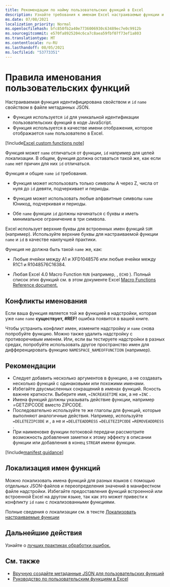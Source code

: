 ```yaml
---
title: Рекомендации по найму пользовательских функций в Excel
description: Узнайте требования к именам Excel настраиваемые функции и избежать распространенных ошибок именования.
ms.date: 07/08/2021
localization_priority: Normal
ms.openlocfilehash: bfc850fb2a40e7736006930c63489ec7e0c9912b
ms.sourcegitcommit: e570fa8925204c6ca7c8aea59fbf07f73ef1a803
ms.translationtype: MT
ms.contentlocale: ru-RU
ms.lasthandoff: 08/05/2021
ms.locfileid: "53773351"
---
```

# <a name="custom-functions-naming-guidelines"></a>Правила именования пользовательских функций

Настраиваемая функция идентифицирована свойством и `id` `name` свойством в файле метаданных JSON.

- Функция используется `id` для уникальной идентификации пользовательских функций в коде JavaScript.
- Функция используется в качестве имени отображения, которое отображается `name` пользователю в Excel.

[!include[Excel custom functions note](../includes/excel-custom-functions-note.md)]

Функция может `name` отличаться от функции, `id` например для целей локализации. В общем, функция должна оставаться такой же, как если `name` нет причин для них `id` отличаться.

Функция и общие `name` `id` требования.

- Функция может использовать только символы A через Z, числа от нуля до `id` девяти, подчеркивает и периоды.

- Функция может использовать любые алфавитные символы `name` Юникод, подчеркивая и периоды.

- Обе `name` функции `id` должны начинаться с буквы и иметь минимальное ограничение в три символа.

Excel использует верхние буквы для встроенных имен функций `SUM` (например). Используйте верхние буквы для настраиваемой функции `name` и `id` в качестве наилучшей практики.

Функция не должна быть такой `name` же, как:

- Любые ячейки между A1 и XFD1048576 или любые ячейки между R1C1 и R1048576C16384.

- Любая Excel 4.0 Macro Function `RUN` (например, , `ECHO` ).  Полный список этих функций см. в этом документе Excel [Macro Functions Reference document.](https://d13ot9o61jdzpp.cloudfront.net/files/Excel%204.0%20Macro%20Functions%20Reference.pdf)

## <a name="naming-conflicts"></a>Конфликты именования

Если ваша функция является той же функцией в надстройки, которая уже `name` `name` **существует, #REF!** ошибка появится в вашей книге.

Чтобы устранить конфликт имен, измените надстройку и `name` снова попробуйте функцию. Можно также удалить надстройку с противоречивым именем. Или, если вы тестируете надстройки в разных средах, попробуйте использовать другое пространство имен для дифференцировать функцию `NAMESPACE_NAMEOFFUNCTION` (например).

## <a name="best-practices"></a>Рекомендации

- Следует добавить несколько аргументов в функцию, а не создавать несколько функций с одинаковыми или похожими именами.
- Избегайте двусмысленных сокращений в именах функций. Ясность важнее краткости. Выберите имя, `=INCREASETIME` как, а не `=INC` .
- Имена функций должны указывать действие функции, например =GETZIPCODE вместо ZIPCODE.
- Последовательно используйте те же глаголы для функций, которые выполняют аналогичные действия. Например, используйте `=DELETEZIPCODE` и , а не и `=DELETEADDRESS` `=DELETEZIPCODE` `=REMOVEADDRESS` .
- При наименовке функции потоковой передачи рассмотрите возможность добавления заметки к этому эффекту в описании функции или добавления в конец `STREAM` имени функции.

[!include[manifest guidance](../includes/manifest-guidance.md)]

## <a name="localizing-function-names"></a>Локализация имен функций

Можно локализовать имена функций для разных языков с помощью отдельных JSON-файлов и переопределения значений в манифестном файле надстройки. Избегайте предоставления функций встроенной или встроенной Excel на другом языке, так как это может привести к конфликту `id` `name` с локализованными функциями.

Полные сведения о локализации см. в тексте [Локализовать настраиваемые функции](custom-functions-localize.md)

## <a name="next-steps"></a>Дальнейшие действия

Узнайте о [лучших практиках обработки ошибок.](custom-functions-errors.md)

## <a name="see-also"></a>См. также

* [Вручную создайте метаданные JSON для пользовательских функций](custom-functions-json.md)
* [Руководство по пользовательским функциям в Excel](../tutorials/excel-tutorial-create-custom-functions.md)
